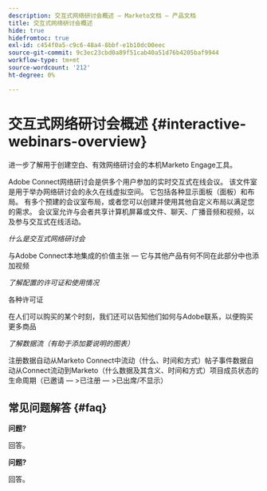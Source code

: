 ```yaml
---
description: 交互式网络研讨会概述 — Marketo文档 — 产品文档
title: 交互式网络研讨会概述
hide: true
hidefromtoc: true
exl-id: c454f0a5-c9c6-48a4-8bbf-e1b10dc00eec
source-git-commit: 9c3ec23cbd0a89f51cab40a51d76b4205baf9944
workflow-type: tm+mt
source-wordcount: '212'
ht-degree: 0%

---
```


# 交互式网络研讨会概述 {#interactive-webinars-overview}

进一步了解用于创建空白、有效网络研讨会的本机Marketo Engage工具。

Adobe Connect网络研讨会是供多个用户参加的实时交互式在线会议。 该文件室是用于举办网络研讨会的永久在线虚拟空间。 它包括各种显示面板（面板）和布局。 有多个预建的会议室布局，或者您可以创建并使用其他自定义布局以满足您的需求。 会议室允许与会者共享计算机屏幕或文件、聊天、广播音频和视频，以及参与交互式在线活动。

_什么是交互式网络研讨会_

与Adobe Connect本地集成的价值主张 — 它与其他产品有何不同在此部分中也添加视频

_了解配置的许可证和使用情况_

各种许可证

在人们可以购买的某个时刻，我们还可以告知他们如何与Adobe联系，以便购买更多商品

_了解数据流（有助于添加要说明的图表）_

注册数据自动从Marketo Connect中流动（什么、时间和方式）帖子事件数据自动从Connect流动到Marketo（什么数据及其含义、时间和方式）项目成员状态的生命周期（已邀请 — >已注册 — >已出席/不显示）

## 常见问题解答 {#faq}

**问题?**

回答。

**问题?**

回答。
